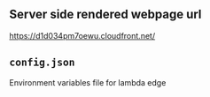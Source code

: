 ## Server side rendered webpage url 
https://d1d034pm7oewu.cloudfront.net/

## `config.json`
Environment variables file for lambda edge

